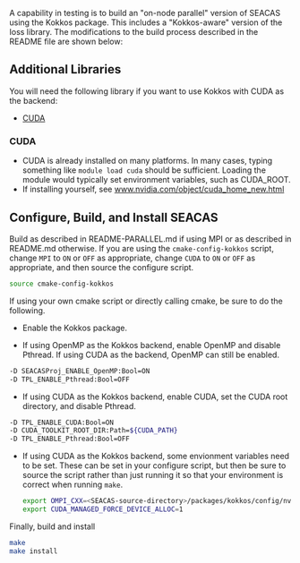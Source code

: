 A capability in testing is to build an "on-node parallel" version of
SEACAS using the Kokkos package. This includes a "Kokkos-aware" version of
the Ioss library. The modifications to the build process described in the
README file are shown below:

## Additional Libraries

You will need the following library if you want to use Kokkos with CUDA as the backend:

* [CUDA](#cuda)

### CUDA

  * CUDA is already installed on many platforms. In many cases, typing something like `module load cuda` should be sufficient. Loading the module would typically set environment variables, such as CUDA_ROOT.
  * If installing yourself, see www.nvidia.com/object/cuda_home_new.html

## Configure, Build, and Install SEACAS
Build as described in README-PARALLEL.md if using MPI or as described in README.md
otherwise.  If you are using the `cmake-config-kokkos` script, change `MPI` to
`ON` or `OFF` as appropriate, change `CUDA` to `ON` or `OFF`
as appropriate, and then source the configure script.

```bash
source cmake-config-kokkos
```

If using your own cmake script or directly calling cmake, be sure to do the following.

* Enable the Kokkos package.

* If using OpenMP as the Kokkos backend, enable OpenMP and disable Pthread.
If using CUDA as the backend, OpenMP can still be enabled.

```bash
-D SEACASProj_ENABLE_OpenMP:Bool=ON
-D TPL_ENABLE_Pthread:Bool=OFF
```

* If using CUDA as the Kokkos backend, enable CUDA, set the CUDA root directory, and disable Pthread.
```bash
-D TPL_ENABLE_CUDA:Bool=ON
-D CUDA_TOOLKIT_ROOT_DIR:Path=${CUDA_PATH}
-D TPL_ENABLE_Pthread:Bool=OFF
```

* If using CUDA as the Kokkos backend, some envionment variables need to be set. These can be set in your configure script, but then be sure to source the script rather than just running it so that your environment is correct when running `make`.
  ```bash
  export OMPI_CXX=<SEACAS-source-directory>/packages/kokkos/config/nvcc_wrapper
  export CUDA_MANAGED_FORCE_DEVICE_ALLOC=1
  ```

Finally, build and install

```bash
make
make install
```
